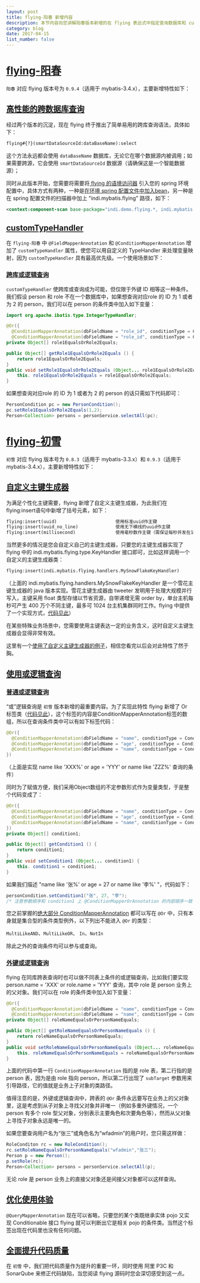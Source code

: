 ```yaml
---
layout: post
title: flying-阳春 新增内容
description: 本节内容向您讲解阳春版本新增的在 flying 表达式中指定查询数据库和 customTypeHandler 特性
category: blog
date: 2017-04-15
list_number: false
---
```

# [flying-阳春](#flying-阳春)
`阳春` 对应 flying 版本号为 `0.9.4`（适用于 mybatis-3.4.x），主要新增特性如下：

## [高性能的跨数据库查询](#高性能的跨数据库查询)
经过两个版本的沉淀，现在 flying 终于推出了简单易用的跨库查询语法，具体如下：
```xml
flying#{?}(smartDataSourceId:dataBaseName):select
```
这个方法永远都会使用 `dataBaseName` 数据库，无论它在哪个数据源内被调用；如果需要跨源，它会使用 `smartDataSourceId` 数据源（请确保这是一个智能数据源）；

同时从此版本开始，您需要将需要将[ flying 的语境访问器](https://github.com/limeng32/mybatis.flying/blob/master/src/main/java/indi/mybatis/flying/FlyingContextProvider.java) 引入您的 spring 环境配置中，具体方式有两种，一种是[在环境 spring 配置文件中加入bean](https://github.com/limeng32/mybatis.flying/blob/master/src/test/resources/spring-test.xml)，另一种是在 spring 配置文件的扫描器中加上 "indi.mybatis.flying" 路径，如下：
```xml
<context:component-scan base-package="indi.demo.flying.*, indi.mybatis.flying" />
```

## [customTypeHandler](#customTypeHandler)
在 `flying-阳春` 中 `@FieldMapperAnnotation` 和 `@ConditionMapperAnnotation` 增加了 `customTypeHandler` 属性，使您可以用自定义的 TypeHandler 来处理变量映射，因为  `customTypeHandler` 具有最高优先级。一个使用场景如下：
### [跨库或逻辑查询](#跨库或逻辑查询)
`customTypeHandler` 使跨库或查询成为可能，但仅限于外键 ID 相等这一种条件。我们假设 person 和 role 不在一个数据库中，如果想查询对应role 的 ID 为 1 或者为 2 的 person，我们可以在 person 的条件类中加入如下变量：
```java
import org.apache.ibatis.type.IntegerTypeHandler;

@Or({ 
  @ConditionMapperAnnotation(dbFieldName = "role_id", conditionType = ConditionType.Equal, customTypeHandler = IntegerTypeHandler.class),
  @ConditionMapperAnnotation(dbFieldName = "role_id", conditionType = ConditionType.Equal, customTypeHandler = IntegerTypeHandler.class) })
private Object[] role1EqualsOrRole2Equals;

public Object[] getRole1EqualsOrRole2Equals () {
	return role1EqualsOrRole2Equals;
}
public void setRole1EqualsOrRole2Equals (Object... role1EqualsOrRole2Equals) {
	this. role1EqualsOrRole2Equals = role1EqualsOrRole2Equals;
}
```

如果想查询对应role 的 ID 为 1 或者为 2 的 person 的话只需如下代码即可：

```java
PersonCondition pc = new PersonCondition();
pc.setRole1EqualsOrRole2Equals(1,2);
Person<Collection> persons = personService.selectAll(pc);
```

# [flying-初雪](#flying-初雪)
`初雪` 对应 flying 版本号为 `0.8.3`（适用于 mybatis-3.3.x）和 `0.9.3`（适用于 mybatis-3.4.x），主要新增特性如下：

## [自定义主键生成器](#自定义主键生成器)
为满足个性化主键需要，flying 新增了自定义主键生成器，为此我们在flying:insert语句中新增了括号元素，如下：
```xml
flying:insert(uuid)                      使用标准uuid作主键
flying:insert(uuid_no_line)              使用无下横线的uuid作主键
flying:insert(millisecond)               使用毫秒数作主键（需保证每秒并发在1000以下）
```
当然更多的情况是您会自定义自己的主键生成器，只要您的主键生成器实现了 flying 中的 indi.mybatis.flying.type.KeyHandler 接口即可，比如这样调用一个自定义的主键生成器类：
```xml
flying:insert(indi.mybatis.flying.handlers.MySnowFlakeKeyHandler)
```
（上面的 indi.mybatis.flying.handlers.MySnowFlakeKeyHandler 是一个雪花主键生成器的 java 版本实现。雪花主键生成器由 tweeter 发明用于处理大规模并行写入，主键采用 float 类型存储以节省资源，自带递增无需 order by，单台主机每秒可产生 400 万个不同主键，最多可 1024 台主机集群同时工作。flying 中提供了一个实现方式，[代码见此](https://gitee.com/limeng32/mybatis.flying/blob/master/src/main/java/indi/mybatis/flying/handlers/SnowFlakeKeyHandler.java)）

在某些特殊业务场景中，您需要使用主键表达一定的业务含义，这时自定义主键生成器会显得非常有效。

这里有一个[使用了自定义主键生成器的例子](https://gitee.com/limeng32/flying-demo2/tree/use-flying-0.9.3/)，相信您看完以后会对此特性了然于胸。

## [使用或逻辑查询](#使用或逻辑查询)

### [普通或逻辑查询](#普通或逻辑查询)
“或”逻辑查询是 `初雪` 版本新增的最重要内容。为了实现此特性 flying 新增了 Or 标签类（[代码见此](https://gitee.com/limeng32/mybatis.flying/blob/master/src/main/java/indi/mybatis/flying/annotations/Or.java)），这个标签的内容是ConditionMapperAnnotation标签的数组，所以在查询条件类中可以有如下标签代码：
```java
@Or({
  @ConditionMapperAnnotation(dbFieldName = "name", conditionType = ConditionType.HeadLike),
  @ConditionMapperAnnotation(dbFieldName = "age", conditionType = ConditionType.Equal), 
  @ConditionMapperAnnotation(dbFieldName = "name", conditionType = ConditionType.HeadLike) 
})
```
（上面是实现 name like 'XXX%' or age = 'YYY' or name like 'ZZZ%' 查询的条件）

同时为了赋值方便，我们采用Object数组的不定参数形式作为变量类型，于是整个代码变成了：
```java
@Or({
  @ConditionMapperAnnotation(dbFieldName = "name", conditionType = ConditionType.HeadLike),
  @ConditionMapperAnnotation(dbFieldName = "age", conditionType = ConditionType.Equal), 
  @ConditionMapperAnnotation(dbFieldName = "name", conditionType = ConditionType.HeadLike) 
})
private Object[] condition1;

public Object[] getCondition1 () {
	return condition1;
}
public void setCondition1 (Object... condition1) {
	this. condition1 = condition1;
}
```
如果我们描述 "name like '张%' or age = 27 or name like '李%' "，代码如下：
```java
personCondition.setCondition1("张", 27, "李");
/* 注意参数顺序和 condition1 上 @ConditionMapperOrAnnotation 的内部顺序一致 */
```
您之前掌握的[绝大部分 ConditionMapperAnnotation](https://gitee.com/limeng32/mybatis.flying/blob/master/src/main/java/indi/mybatis/flying/statics/ConditionType.java) 都可以写在 `@Or` 中，只有本身就是集合型的条件类型例外，以下列出不能进入 `@Or` 的类型：

`MultiLikeAND`、`MultiLikeOR`、 `In`、`NotIn`

除此之外的查询条件均可以参与或查询。

### [外键或逻辑查询](#外键或逻辑查询)
flying 在同库跨表查询时也可以做不同表上条件的或逻辑查询，比如我们要实现 person.name = 'XXX' or role.name = 'YYY' 查询，其中 role 是 person 业务上的父对象。我们可以在 role 的条件类中加入如下变量：
```java
@Or({ 
  @ConditionMapperAnnotation(dbFieldName = "name", conditionType = ConditionType.Equal),
  @ConditionMapperAnnotation(dbFieldName = "name", conditionType = ConditionType.Equal, subTarget = mypackage.Person.class) })
private Object[] roleNameEqualsOrPersonNameEquals;

public Object[] getRoleNameEqualsOrPersonNameEquals () {
	return roleNameEqualsOrPersonNameEquals;
}
public void setRoleNameEqualsOrPersonNameEquals (Object... roleNameEqualsOrPersonNameEquals) {
	this. roleNameEqualsOrPersonNameEquals = roleNameEqualsOrPersonNameEquals;
}
```
上面的代码中第一行 `ConditionMapperAnnotation` 指的是 role 表，第二行指的是 person 表，因为是由 role 指向 person，所以第二行出现了 `subTarget` 参数用来引导路径，它的值就是业务上子对象的类路径。

值得注意的是，外键或逻辑查询中，跨表的 `@Or` 条件永远要写在业务上的父对象里，这是考虑到从子对象上寻找父对象并非唯一（例如多重外键情况，一个 person 有多个 role 型父对象，分别表示主要角色和次要角色等），然而从父对象上寻找子对象永远是唯一的。

如果您要查询用户名为“张三”或角色名为“wfadmin”的用户时，您只需这样做：
```java
RoleConditon rc = new RoleCondition();
rc.setRoleNameEqualsOrPersonNameEquals("wfadmin","张三");
Person p = new Person();
p.setRole(rc);
Person<Collection> persons = personService.selectAll(p);
```
无论 role 是 person 业务上的直接父对象还是间接父对象都可以这样查询。

## [优化使用体验](#优化使用体验)
`@QueryMapperAnnotation` 现在可以省略，只要您的某个类既继承实体 pojo 又实现 Conditionable 接口 flying 就可以判断出它是相关 pojo 的条件类。当然这个标签出现在代码里也没有任何问题。

## [全面提升代码质量](#全面提升代码质量)
在 `初雪` 中，我们把代码质量作为提升的重要一环，同时使用 阿里 P3C 和 SonarQube 来修正代码缺陷，当您阅读 flying 源码时您会深切感受到这一点。
